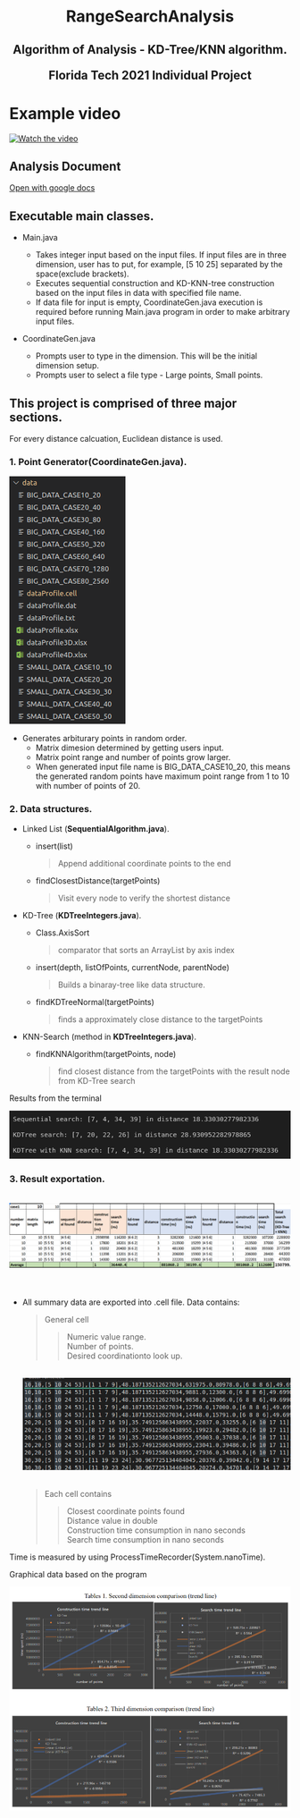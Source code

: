 # <p align="center"> RangeSearchAnalysis </p>
## <p align="center"> Algorithm of Analysis - KD-Tree/KNN algorithm.</p><p align="center"> Florida Tech 2021 Individual Project</p> 

# Example video

[![Watch the video](https://img.youtube.com/vi/ivdmGcZo6U8/0.jpg)](https://youtu.be/ivdmGcZo6U8)

## Analysis Document
[Open with google docs](https://drive.google.com/file/d/1w_RnXC_rbNigIPjn5Kex2izU_LK_bRBy/view?usp=sharing)

## Executable main classes.
 * Main.java
      * Takes integer input based on the input files. If input files are in three dimension, user has to put, for example, [5 10 25] separated by the space(exclude brackets). 
      * Executes sequential construction and KD-KNN-tree construction based on the input files in data with specified file name.
      * If data file for input is empty, CoordinateGen.java execution is required before running Main.java program in order to make arbitrary input files.
      
 * CoordinateGen.java
      * Prompts user to type in the dimension. This will be the initial dimension setup.
      * Prompts user to select a file type - Large points, Small points.

## This project is comprised of three major sections.

For every distance calcuation, Euclidean distance is used.

### 1. Point Generator(**CoordinateGen.java**).

<div align="left">
  <img src="img/data_files.png">  
</div>

  * Generates arbiturary points in random order.
      * Matrix dimesion determined by getting users input.
      * Matrix point range and number of points grow larger.
      * When generated input file name is BIG_DATA_CASE10_20, this means the generated random points have maximum point range from 1 to 10 with number of points of 20. 
      
### 2. Data structures.
  * Linked List (**SequentialAlgorithm.java**).
    * insert(list)
      > Append additional coordinate points to the end </br>
    * findClosestDistance(targetPoints)
      > Visit every node to verify the shortest distance </br>
 
  * KD-Tree (**KDTreeIntegers.java**).
    * Class.AxisSort
      > comparator that sorts an ArrayList by axis index
    * insert(depth, listOfPoints, currentNode, parentNode)
      > Builds a binaray-tree like data structure.
    * findKDTreeNormal(targetPoints)
      > finds a approximately close distance to the targetPoints
  
  * KNN-Search (method in **KDTreeIntegers.java**).
    * findKNNAlgorithm(targetPoints, node)
      > find closest distance from the targetPoints with the result node from KD-Tree search

Results from the terminal
  <div align="left">
    <img src="img/runtime_result.png">  
  </div>

### 3. Result exportation.
  </br>
  <div align="center">
    <img src="img/exel_import.png">  
  </div>
  </br>
  </br>

   * All summary data are exported into .cell file. Data contains:
      > General cell 
      >> Numeric value range. </br>
      >> Number of points. </br>
      >> Desired coordinationto look up. </br>
      
      </br>
        <div align="left">
          <img src="img/terminal_results_to_excel.png">  
        </div>
      </br>
      
      > Each cell contains
      >> Closest coordinate points found </br>
      >> Distance value in double </br>
      >> Construction time consumption in nano seconds </br>
      >> Search time consumption in nano seconds </br>

Time is measured by using ProcessTimeRecorder(System.nanoTime).

Graphical data based on the program
<div align="center">
  <img src="img/graphs.png">  
</div>
